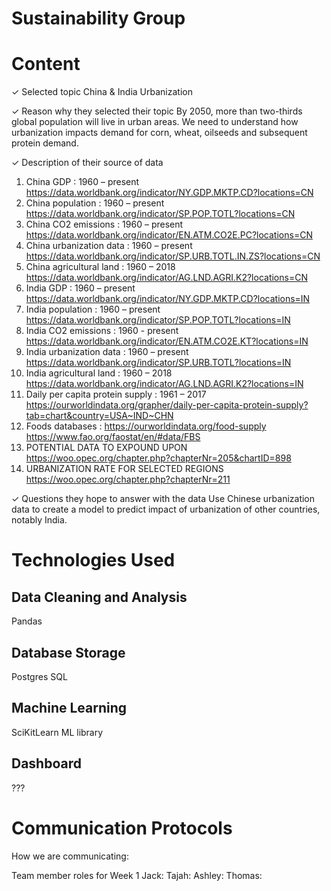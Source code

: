 # Sustainability Group 

# Content
✓ Selected topic 
China & India Urbanization

✓ Reason why they selected their topic 
By 2050, more than two-thirds global population will live in urban areas.  We need to understand how urbanization impacts demand for corn, wheat, oilseeds and subsequent  protein demand. 

✓ Description of their source of data 
1.	China GDP :  1960 – present
https://data.worldbank.org/indicator/NY.GDP.MKTP.CD?locations=CN 
2.	China population :  1960 – present
https://data.worldbank.org/indicator/SP.POP.TOTL?locations=CN
3.	China CO2 emissions :  1960 – present
https://data.worldbank.org/indicator/EN.ATM.CO2E.PC?locations=CN 
4.	China urbanization data : 1960 – present 
https://data.worldbank.org/indicator/SP.URB.TOTL.IN.ZS?locations=CN
5.	China agricultural land : 1960 – 2018
https://data.worldbank.org/indicator/AG.LND.AGRI.K2?locations=CN 
6.	India GDP :  1960 – present
https://data.worldbank.org/indicator/NY.GDP.MKTP.CD?locations=IN 
7.	India population :  1960 – present
https://data.worldbank.org/indicator/SP.POP.TOTL?locations=IN 
8.	India CO2 emissions : 1960  - present  
https://data.worldbank.org/indicator/EN.ATM.CO2E.KT?locations=IN 
9.	India urbanization data : 1960 – present
https://data.worldbank.org/indicator/SP.URB.TOTL?locations=IN 
10.	India agricultural land : 1960 – 2018
https://data.worldbank.org/indicator/AG.LND.AGRI.K2?locations=IN 
11.	Daily per capita protein supply : 1961 – 2017
https://ourworldindata.org/grapher/daily-per-capita-protein-supply?tab=chart&country=USA~IND~CHN 
12.	Foods databases : 
https://ourworldindata.org/food-supply 
https://www.fao.org/faostat/en/#data/FBS 
13.	POTENTIAL DATA TO EXPOUND UPON
https://woo.opec.org/chapter.php?chapterNr=205&chartID=898
14.	URBANIZATION RATE FOR SELECTED REGIONS
https://woo.opec.org/chapter.php?chapterNr=211


✓ Questions they hope to answer with the data
Use Chinese urbanization data to create a model to predict impact of urbanization of other countries, notably India.     


# Technologies Used
## Data Cleaning and Analysis
Pandas 

## Database Storage
Postgres SQL

## Machine Learning
SciKitLearn ML library 

## Dashboard
???

# Communication Protocols 
How we are communicating:


Team member roles for Week 1
Jack: 
Tajah: 
Ashley: 
Thomas: 
